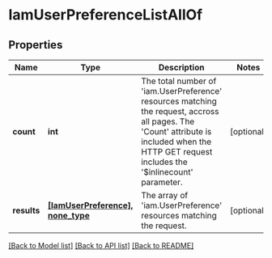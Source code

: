 # IamUserPreferenceListAllOf

## Properties
Name | Type | Description | Notes
------------ | ------------- | ------------- | -------------
**count** | **int** | The total number of &#39;iam.UserPreference&#39; resources matching the request, accross all pages. The &#39;Count&#39; attribute is included when the HTTP GET request includes the &#39;$inlinecount&#39; parameter. | [optional] 
**results** | [**[IamUserPreference], none_type**](IamUserPreference.md) | The array of &#39;iam.UserPreference&#39; resources matching the request. | [optional] 

[[Back to Model list]](../README.md#documentation-for-models) [[Back to API list]](../README.md#documentation-for-api-endpoints) [[Back to README]](../README.md)


